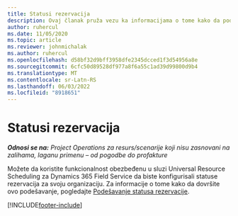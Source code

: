 ```yaml
---
title: Statusi rezervacija
description: Ovaj članak pruža vezu ka informacijama o tome kako da podesite statuse rezervacija za projektne operacije.
author: ruhercul
ms.date: 11/05/2020
ms.topic: article
ms.reviewer: johnmichalak
ms.author: ruhercul
ms.openlocfilehash: d58bf32d9bff3958dfe2345dcced1f3d54956a8e
ms.sourcegitcommit: 6cfc50d89528df977a8f6a55c1ad39d99800d9b4
ms.translationtype: MT
ms.contentlocale: sr-Latn-RS
ms.lasthandoff: 06/03/2022
ms.locfileid: "8918651"
---
```

# <a name="booking-statuses"></a>Statusi rezervacija

_**Odnosi se na:** Project Operations za resurs/scenarije koji nisu zasnovani na zalihama, laganu primenu – od pogodbe do profakture_

Možete da koristite funkcionalnost obezbeđenu u sluzi Universal Resource Scheduling za Dynamics 365 Field Service da biste konfigurisali statuse rezervacija za svoju organizaciju. Za informacije o tome kako da dovršite ovo podešavanje, pogledajte [Podešavanje statusa rezervacije](/dynamics365/field-service/set-up-booking-statuses).


[!INCLUDE[footer-include](../includes/footer-banner.md)]